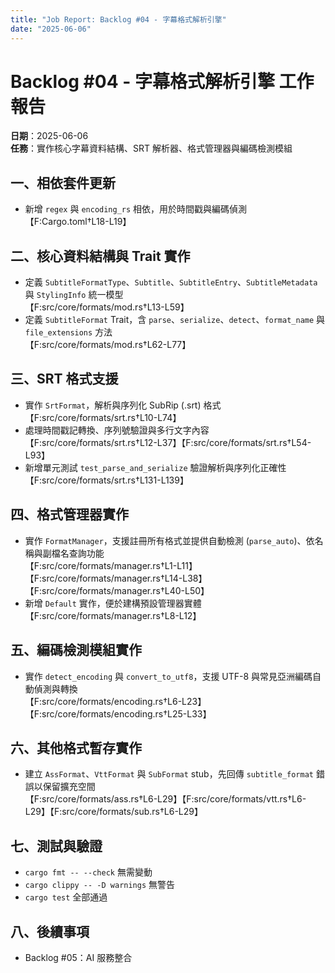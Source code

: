 ```yaml
---
title: "Job Report: Backlog #04 - 字幕格式解析引擎"
date: "2025-06-06"
---
```


# Backlog #04 - 字幕格式解析引擎 工作報告

**日期**：2025-06-06  
**任務**：實作核心字幕資料結構、SRT 解析器、格式管理器與編碼檢測模組

## 一、相依套件更新

- 新增 `regex` 與 `encoding_rs` 相依，用於時間戳與編碼偵測  
  【F:Cargo.toml†L18-L19】

## 二、核心資料結構與 Trait 實作

- 定義 `SubtitleFormatType`、`Subtitle`、`SubtitleEntry`、`SubtitleMetadata` 與 `StylingInfo` 統一模型  
  【F:src/core/formats/mod.rs†L13-L59】
- 定義 `SubtitleFormat` Trait，含 `parse`、`serialize`、`detect`、`format_name` 與 `file_extensions` 方法  
  【F:src/core/formats/mod.rs†L62-L77】

## 三、SRT 格式支援

- 實作 `SrtFormat`，解析與序列化 SubRip (.srt) 格式  
  【F:src/core/formats/srt.rs†L10-L74】
- 處理時間戳記轉換、序列號驗證與多行文字內容  
  【F:src/core/formats/srt.rs†L12-L37】【F:src/core/formats/srt.rs†L54-L93】
- 新增單元測試 `test_parse_and_serialize` 驗證解析與序列化正確性  
  【F:src/core/formats/srt.rs†L131-L139】

## 四、格式管理器實作

- 實作 `FormatManager`，支援註冊所有格式並提供自動檢測 (`parse_auto`)、依名稱與副檔名查詢功能  
  【F:src/core/formats/manager.rs†L1-L11】【F:src/core/formats/manager.rs†L14-L38】【F:src/core/formats/manager.rs†L40-L50】
- 新增 `Default` 實作，便於建構預設管理器實體  
  【F:src/core/formats/manager.rs†L8-L12】

## 五、編碼檢測模組實作

- 實作 `detect_encoding` 與 `convert_to_utf8`，支援 UTF-8 與常見亞洲編碼自動偵測與轉換  
  【F:src/core/formats/encoding.rs†L6-L23】【F:src/core/formats/encoding.rs†L25-L33】

## 六、其他格式暫存實作

- 建立 `AssFormat`、`VttFormat` 與 `SubFormat` stub，先回傳 `subtitle_format` 錯誤以保留擴充空間  
  【F:src/core/formats/ass.rs†L6-L29】【F:src/core/formats/vtt.rs†L6-L29】【F:src/core/formats/sub.rs†L6-L29】

## 七、測試與驗證

- `cargo fmt -- --check` 無需變動  
- `cargo clippy -- -D warnings` 無警告  
- `cargo test` 全部通過

## 八、後續事項

- Backlog #05：AI 服務整合
